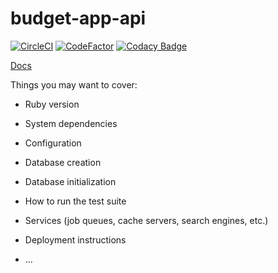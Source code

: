 # budget-app-api

[![CircleCI](https://circleci.com/gh/tiagolnobre/budget-app-api.svg?style=shield&circle-token=5bf70fbbd3d23a5a80d37fc1ae6d2c32ffb2976e)](https://circleci.com/gh/tiagolnobre/budget-app-api) [![CodeFactor](https://www.codefactor.io/repository/github/tiagolnobre/budget-app-api/badge?s=205965391749425d2b98ca20da508691e826022f)](https://www.codefactor.io/repository/github/tiagolnobre/budget-app-api) [![Codacy Badge](https://app.codacy.com/project/badge/Grade/8e735821412b49d4813d7db9772f87fb)](https://www.codacy.com?utm_source=github.com&amp;utm_medium=referral&amp;utm_content=tiagolnobre/budget-app-api&amp;utm_campaign=Badge_Grade)

[Docs](https://documenter.getpostman.com/view/10836/T1Dv8aWU?version=latest)

Things you may want to cover:

* Ruby version

* System dependencies

* Configuration

* Database creation

* Database initialization

* How to run the test suite

* Services (job queues, cache servers, search engines, etc.)

* Deployment instructions

* ...
